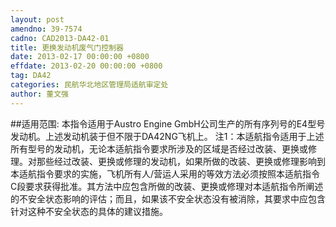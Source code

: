 ```yaml
---
layout: post
amendno: 39-7574
cadno: CAD2013-DA42-01
title: 更换发动机废气门控制器
date: 2013-02-17 00:00:00 +0800
effdate: 2013-02-20 00:00:00 +0800
tag: DA42
categories: 民航华北地区管理局适航审定处
author: 董文强
---
```


##适用范围:
本指令适用于Austro Engine GmbH公司生产的所有序列号的E4型号发动机。上述发动机装于但不限于DA42NG飞机上。
注1：本适航指令适用于上述所有型号的发动机，无论本适航指令要求所涉及的区域是否经过改装、更换或修理。对那些经过改装、更换或修理的发动机，如果所做的改装、更换或修理影响到本适航指令要求的实施，飞机所有人/营运人采用的等效方法必须按照本适航指令C段要求获得批准。其方法中应包含所做的改装、更换或修理对本适航指令所阐述的不安全状态影响的评估；而且，如果该不安全状态没有被消除，其要求中应包含针对这种不安全状态的具体的建议措施。

